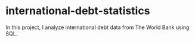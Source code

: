 # international-debt-statistics
In this project, I analyze international debt data from The World Bank using SQL.
